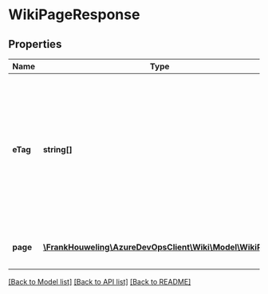 # WikiPageResponse

## Properties
Name | Type | Description | Notes
------------ | ------------- | ------------- | -------------
**eTag** | **string[]** | Contains the list of ETag values from the response header of the pages API call. The first item in the list contains the version of the wiki page. | [optional] 
**page** | [**\FrankHouweling\AzureDevOpsClient\Wiki\Model\WikiPage**](WikiPage.md) | Defines properties for wiki page. | [optional] 

[[Back to Model list]](../README.md#documentation-for-models) [[Back to API list]](../README.md#documentation-for-api-endpoints) [[Back to README]](../README.md)


